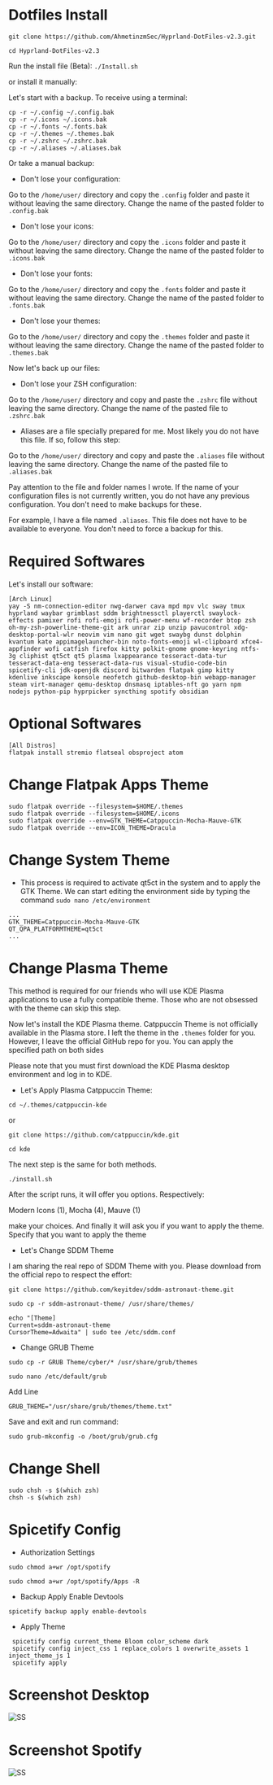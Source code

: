 # Dotfiles Install

```
git clone https://github.com/AhmetinzmSec/Hyprland-DotFiles-v2.3.git
```

```cd Hyprland-DotFiles-v2.3```

Run the install file (Beta): `./Install.sh`

or install it manually:


Let's start with a backup. To receive using a terminal:

```
cp -r ~/.config ~/.config.bak
cp -r ~/.icons ~/.icons.bak
cp -r ~/.fonts ~/.fonts.bak
cp -r ~/.themes ~/.themes.bak
cp -r ~/.zshrc ~/.zshrc.bak
cp -r ~/.aliases ~/.aliases.bak
```

Or take a manual backup:


- Don't lose your configuration:

Go to the `/home/user/` directory and copy the `.config` folder and paste it without leaving the same directory. Change the name of the pasted folder to `.config.bak`


- Don't lose your icons:

Go to the `/home/user/` directory and copy the `.icons` folder and paste it without leaving the same directory. Change the name of the pasted folder to `.icons.bak`


- Don't lose your fonts:

Go to the `/home/user/` directory and copy the `.fonts` folder and paste it without leaving the same directory. Change the name of the pasted folder to `.fonts.bak`


- Don't lose your themes:

Go to the `/home/user/` directory and copy the `.themes` folder and paste it without leaving the same directory. Change the name of the pasted folder to `.themes.bak`


Now let's back up our files:


- Don't lose your ZSH configuration:

Go to the `/home/user/` directory and copy and paste the `.zshrc` file without leaving the same directory. Change the name of the pasted file to `.zshrc.bak`


- Aliases are a file specially prepared for me. Most likely you do not have this file. If so, follow this step:

Go to the `/home/user/` directory and copy and paste the `.aliases` file without leaving the same directory. Change the name of the pasted file to `.aliases.bak`


Pay attention to the file and folder names I wrote. If the name of your configuration files is not currently written, you do not have any previous configuration. You don't need to make backups for these.

For example, I have a file named `.aliases`. This file does not have to be available to everyone. You don't need to force a backup for this.


# Required Softwares

Let's install our software:

```
[Arch Linux]
yay -S nm-connection-editor nwg-darwer cava mpd mpv vlc sway tmux hyprland waybar grimblast sddm brightnessctl playerctl swaylock-effects pamixer rofi rofi-emoji rofi-power-menu wf-recorder btop zsh oh-my-zsh-powerline-theme-git ark unrar zip unzip pavucontrol xdg-desktop-portal-wlr neovim vim nano git wget swaybg dunst dolphin kvantum kate appimagelauncher-bin noto-fonts-emoji wl-clipboard xfce4-appfinder wofi catfish firefox kitty polkit-gnome gnome-keyring ntfs-3g cliphist qt5ct qt5 plasma lxappearance tesseract-data-tur tesseract-data-eng tesseract-data-rus visual-studio-code-bin spicetify-cli jdk-openjdk discord bitwarden flatpak gimp kitty kdenlive inkscape konsole neofetch github-desktop-bin webapp-manager steam virt-manager qemu-desktop dnsmasq iptables-nft go yarn npm nodejs python-pip hyprpicker syncthing spotify obsidian
```

# Optional Softwares

```
[All Distros]
flatpak install stremio flatseal obsproject atom
```

# Change Flatpak Apps Theme

```
sudo flatpak override --filesystem=$HOME/.themes
sudo flatpak override --filesystem=$HOME/.icons
sudo flatpak override --env=GTK_THEME=Catppuccin-Mocha-Mauve-GTK
sudo flatpak override --env=ICON_THEME=Dracula
```

# Change System Theme

- This process is required to activate qt5ct in the system and to apply the GTK Theme. We can start editing the environment side by typing the command `sudo nano /etc/environment`

```
...
GTK_THEME=Catppuccin-Mocha-Mauve-GTK
QT_QPA_PLATFORMTHEME=qt5ct
...
```

# Change Plasma Theme

This method is required for our friends who will use KDE Plasma applications to use a fully compatible theme. Those who are not obsessed with the theme can skip this step.

Now let's install the KDE Plasma theme. Catppuccin Theme is not officially available in the Plasma store. I left the theme in the `.themes` folder for you. However, I leave the official GitHub repo for you. You can apply the specified path on both sides

Please note that you must first download the KDE Plasma desktop environment and log in to KDE.

- Let's Apply Plasma Catppuccin Theme:

```
cd ~/.themes/catppuccin-kde
```

or

```
git clone https://github.com/catppuccin/kde.git

cd kde
```

The next step is the same for both methods.

```./install.sh```

After the script runs, it will offer you options. Respectively:

Modern Icons (1),
Mocha (4),
Mauve (1)

make your choices. And finally it will ask you if you want to apply the theme. Specify that you want to apply the theme

- Let's Change SDDM Theme

I am sharing the real repo of SDDM Theme with you. Please download from the official repo to respect the effort:

```
git clone https://github.com/keyitdev/sddm-astronaut-theme.git

sudo cp -r sddm-astronaut-theme/ /usr/share/themes/

echo "[Theme]
Current=sddm-astronaut-theme
CursorTheme=Adwaita" | sudo tee /etc/sddm.conf

```

- Change GRUB Theme

```
sudo cp -r GRUB Theme/cyber/* /usr/share/grub/themes

sudo nano /etc/default/grub
```

Add Line
```
GRUB_THEME="/usr/share/grub/themes/theme.txt"
```

Save and exit and run command:

```
sudo grub-mkconfig -o /boot/grub/grub.cfg
```

# Change Shell

```
sudo chsh -s $(which zsh)
chsh -s $(which zsh)
```


# Spicetify Config

- Authorization Settings

```
sudo chmod a+wr /opt/spotify

sudo chmod a+wr /opt/spotify/Apps -R
```

- Backup Apply Enable Devtools

```
spicetify backup apply enable-devtools
```

- Apply Theme

```
 spicetify config current_theme Bloom color_scheme dark
 spicetify config inject_css 1 replace_colors 1 overwrite_assets 1 inject_theme_js 1
 spicetify apply
```

# Screenshot Desktop

![SS](SS.png)

# Screenshot Spotify

![SS](Spotify.png)
